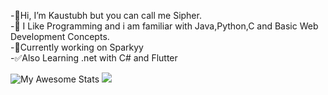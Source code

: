 -👋Hi, I’m Kaustubh but you can call me Sipher.<br>
-👀 I Like Programming and i am familiar with Java,Python,C and Basic Web Development Concepts.<br>
-🌱Currently working on Sparkyy<br>
-✅Also Learning .net with C# and Flutter<br>
<!-- <img src="https://breeze-api.kurizu.repl.co/api/card/516966089624649750?banner=https://i.pinimg.com/564x/eb/87/c5/eb87c5163138efa16f65a2430178bf3c.jpg&about=Focusing&large_image=https://i.pinimg.com/564x/67/a4/f6/67a4f69c3adecbbe59ca508e688a02d1.jpg&small_image=https://i.pinimg.com/564x/6a/7c/74/6a7c7413bebf18a597fa9e15cd00c705.jpg" align="right" /> -->



![My Awesome Stats](https://awesome-github-stats.azurewebsites.net/user-stats/Sipher2003?cardType=github&theme=tokyonight) 
<img src="https://github-readme-stats.vercel.app/api/top-langs/?username=Sipher2003&layout=compact&theme=tokyonight&hide=html" />                                      
<!-- ![Top Langs](https://github-readme-stats.vercel.app/api/top-langs/?username=Sipher2003&layout=compact&theme=tokyonight&hide=html) -->
<!-- <img src="https://github-readme-codewars-stats.herokuapp.com/api/?username=Sipher&card&customcolor=bg:000000_text:2ad3ff" /> -->





<!---
Sipher2003/Sipher2003 is a ✨ special ✨ repository because its `README.md` (this file) appears on your GitHub profile.
You can click the Preview link to take a look at your changes.
--->
